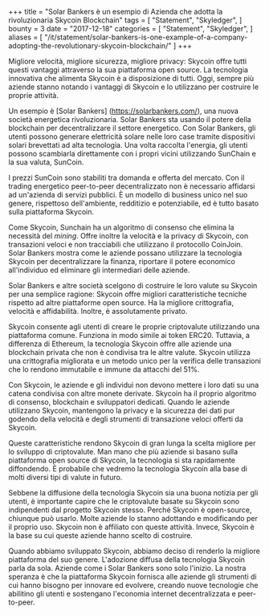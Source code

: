 +++
title = "Solar Bankers è un esempio di Azienda che adotta la rivoluzionaria Skycoin Blockchain"
tags = [
    "Statement",
    "Skyledger",
]
bounty = 3
date = "2017-12-18"
categories = [
    "Statement",
    "Skyledger",
]
aliases = [
	"/it/statement/solar-bankers-is-one-example-of-a-company-adopting-the-revolutionary-skycoin-blockchain/"
]
+++

Migliore velocità, migliore sicurezza, migliore privacy: Skycoin offre tutti questi vantaggi attraverso la sua piattaforma open source. La tecnologia innovativa che alimenta Skycoin è a disposizione di tutti. Oggi, sempre più aziende stanno notando i vantaggi di Skycoin e lo utilizzano per costruire le proprie attività.

Un esempio è [Solar Bankers] (https://solarbankers.com/), una nuova società energetica rivoluzionaria. Solar Bankers sta usando il potere della blockchain per decentralizzare il settore energetico. Con Solar Bankers, gli utenti possono generare elettricità solare nelle loro case tramite dispositivi solari brevettati ad alta tecnologia. Una volta raccolta l'energia, gli utenti possono scambiarla direttamente con i propri vicini utilizzando SunChain e la sua valuta, SunCoin.

I prezzi SunCoin sono stabiliti tra domanda e offerta del mercato. Con il trading energetico peer-to-peer decentralizzato non è necessario affidarsi ad un'azienda di servizi pubblici. È un modello di business unico nel suo genere, rispettoso dell'ambiente, redditizio e potenziabile, ed è tutto basato sulla piattaforma Skycoin.

Come Skycoin, Sunchain ha un algoritmo di consenso che elimina la necessità del *mining*. Offre inoltre la velocità e la privacy di Skycoin, con transazioni veloci e non tracciabili che utilizzano il protocollo CoinJoin. Solar Bankers mostra come le aziende possano utilizzare la tecnologia Skycoin per decentralizzare la finanza, riportare il potere economico all'individuo ed eliminare gli intermediari delle aziende.

Solar Bankers e altre società scelgono di costruire le loro valute su Skycoin per una semplice ragione: Skycoin offre migliori caratteristiche tecniche rispetto ad altre piattaforme open source. Ha la migliore crittografia, velocità e affidabilità. Inoltre, è assolutamente privato.

Skycoin consente agli utenti di creare le proprie criptovalute utilizzando una piattaforma comune. Funziona in modo simile ai token ERC20. Tuttavia, a differenza di Ethereum, la tecnologia Skycoin offre alle aziende una blockchain privata che non è condivisa tra le altre valute. Skycoin utilizza una crittografia migliorata e un metodo unico per la verifica delle transazioni che lo rendono immutabile e immune da attacchi del 51%.

Con Skycoin, le aziende e gli individui non devono mettere i loro dati su una catena condivisa con altre monete derivate. Skycoin ha il proprio algoritmo di consenso, blockchain e sviluppatori dedicati. Quando le aziende utilizzano Skycoin, mantengono la privacy e la sicurezza dei dati pur godendo della velocità e degli strumenti di transazione veloci offerti da Skycoin.

Queste caratteristiche rendono Skycoin di gran lunga la scelta migliore per lo sviluppo di criptovalute. Man mano che più aziende si basano sulla piattaforma open source di Skycoin, la tecnologia si sta rapidamente diffondendo. È probabile che vedremo la tecnologia Skycoin alla base di molti diversi tipi di valute in futuro.

Sebbene la diffusione della tecnologia Skycoin sia una buona notizia per gli utenti, è importante capire che le criptovalute basate su Skycoin sono indipendenti dal progetto Skycoin stesso. Perché Skycoin è open-source, chiunque può usarlo. Molte aziende lo stanno adottando e modificando per il proprio uso. Skycoin non è affiliato con queste attività. Invece, Skycoin è la base su cui queste aziende hanno scelto di costruire.

Quando abbiamo sviluppato Skycoin, abbiamo deciso di renderlo la migliore piattaforma del suo genere. L'adozione diffusa della tecnologia Skycoin parla da sola. Aziende come i Solar Bankers sono solo l'inizio. La nostra speranza è che la piattaforma Skycoin fornisca alle aziende gli strumenti di cui hanno bisogno per innovare ed evolvere, creando nuove tecnologie che abilitino gli utenti e sostengano l'economia internet decentralizzata e peer-to-peer.
